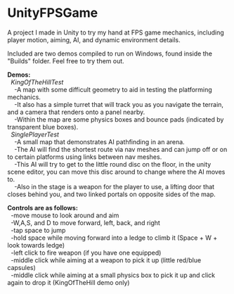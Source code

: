 # UnityFPSGame
A project I made in Unity to try my hand at FPS game mechanics, including player motion, aiming, AI, and dynamic environment details.

Included are two demos compiled to run on Windows, found inside the "Builds" folder. Feel free to try them out.

**Demos:**  
&nbsp;&nbsp;*KingOfTheHillTest*  
&nbsp;&nbsp;&nbsp;&nbsp;-A map with some difficult geometry to aid in testing the platforming mechanics.  
&nbsp;&nbsp;&nbsp;&nbsp;-It also has a simple turret that will track you as you navigate the terrain, and a camera that renders onto a panel nearby.  
&nbsp;&nbsp;&nbsp;&nbsp;-Within the map are some physics boxes and bounce pads (indicated by transparent blue boxes).  
&nbsp;&nbsp;*SinglePlayerTest*  
&nbsp;&nbsp;&nbsp;&nbsp;-A small map that demonstrates AI pathfinding in an arena.  
&nbsp;&nbsp;&nbsp;&nbsp;-The AI will find the shortest route via nav meshes and can jump off or on to certain platforms using links between nav meshes.  
&nbsp;&nbsp;&nbsp;&nbsp;-This AI will try to get to the little round disc on the floor, in the unity scene editor, you can move this disc around to change where the AI moves to.  
&nbsp;&nbsp;&nbsp;&nbsp;-Also in the stage is a weapon for the player to use, a lifting door that closes behind you, and two linked portals on opposite sides of the map.  

**Controls are as follows:**  
&nbsp;&nbsp;-move mouse to look around and aim  
&nbsp;&nbsp;-W,A,S, and D to move forward, left, back, and right  
&nbsp;&nbsp;-tap space to jump  
&nbsp;&nbsp;-hold space while moving forward into a ledge to climb it (Space + W + look towards ledge)  
&nbsp;&nbsp;-left click to fire weapon (if you have one equipped)  
&nbsp;&nbsp;-middle click while aiming at a weapon to pick it up (little red/blue capsules)  
&nbsp;&nbsp;-middle click while aiming at a small physics box to pick it up and click again to drop it (KingOfTheHill demo only)  
